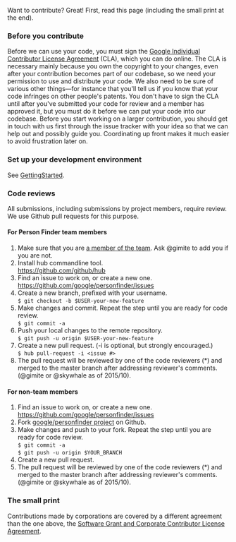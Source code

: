 Want to contribute? Great! First, read this page (including the small print at the end).

### Before you contribute
Before we can use your code, you must sign the
[Google Individual Contributor License Agreement](https://cla.developers.google.com/about/google-individual)
(CLA), which you can do online. The CLA is necessary mainly because you own the
copyright to your changes, even after your contribution becomes part of our
codebase, so we need your permission to use and distribute your code. We also
need to be sure of various other things—for instance that you'll tell us if you
know that your code infringes on other people's patents. You don't have to sign
the CLA until after you've submitted your code for review and a member has
approved it, but you must do it before we can put your code into our codebase.
Before you start working on a larger contribution, you should get in touch with
us first through the issue tracker with your idea so that we can help out and
possibly guide you. Coordinating up front makes it much easier to avoid
frustration later on.

### Set up your development environment
See [GettingStarted](https://github.com/google/personfinder/wiki/GettingStarted).

### Code reviews
All submissions, including submissions by project members, require review. We
use Github pull requests for this purpose.

#### For Person Finder team members

1. Make sure that you are [a member of the team](https://github.com/orgs/google/teams/personfinder). Ask @gimite to add you if you are not.
1. Install hub commandline tool.
    <br/>https://github.com/github/hub
1. Find an issue to work on, or create a new one.
   <br/>https://github.com/google/personfinder/issues
1. Create a new branch, prefixed with your username.
   <br/>`$ git checkout -b $USER-your-new-feature`
1. Make changes and commit. Repeat the step until you are ready for code review.
   <br/>`$ git commit -a`
1. Push your local changes to the remote repository.
   <br/>`$ git push -u origin $USER-your-new-feature`
1. Create a new pull request. (-i is optional, but strongly encouraged.)
   <br/>`$ hub pull-request -i <issue #>`
1. The pull request will be reviewed by one of the code reviewers (*) and
   merged to the master branch after addressing reviewer's comments.
   (@gimite or @skywhale as of 2015/10).

#### For non-team members

1. Find an issue to work on, or create a new one.
   <br/>https://github.com/google/personfinder/issues
1. Fork [google/personfinder project](https://github.com/google/personfinder) on Github.
1. Make changes and push to your fork. Repeat the step until you are ready for code review.
   <br/>`$ git commit -a`
   <br/>`$ git push -u origin $YOUR_BRANCH`
1. Create a new pull request.
1. The pull request will be reviewed by one of the code reviewers (*) and
   merged to the master branch after addressing reviewer's comments.
   (@gimite or @skywhale as of 2015/10).

### The small print
Contributions made by corporations are covered by a different agreement than
the one above, the
[Software Grant and Corporate Contributor License Agreement](https://cla.developers.google.com/about/google-corporate).
